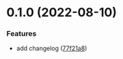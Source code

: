 # 0.1.0 (2022-08-10)


### Features

* add changelog ([77f21a8](https://github.com/bricknevada/greetings-ci/commit/77f21a895c0bae47236394305fad8799a0492549))



